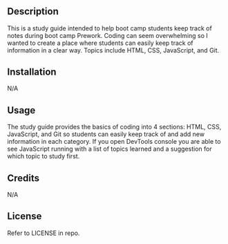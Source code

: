 # <Coding Bootcamp Prework Study Guide>

## Description

This is a study guide intended to help boot camp students keep track of notes during boot camp Prework. Coding can seem overwhelming so I wanted to create a place where students can easily keep track of information in a clear way. Topics include HTML, CSS, JavaScript, and Git.


## Installation

N/A

## Usage

The study guide provides the basics of coding into 4 sections: HTML, CSS, JavaScript, and Git so students can easily keep track of and add new information in each category. If you open DevTools console you are able to see JavaScript running with a list of topics learned and a suggestion for which topic to study first.  



## Credits
N/A

## License

Refer to LICENSE in repo.


